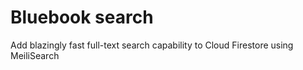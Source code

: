 # Bluebook search
Add blazingly fast full-text search capability to Cloud Firestore using MeiliSearch